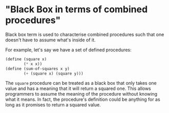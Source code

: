# "Black Box in terms of combined procedures"

Black box term is used to characterise combined
procedures such that one doesn't have to assume what's
inside of it.

For example, let's say we have a set of defined procedures:
```scheme
(define (square x)
        (* x x))
(define (sum-of-squares x y)
        (+ (square x) (square y)))
```
The `square` procedure can be treated as a black box
that only takes one value and has a meaning that it
will return a squared one. This allows programmers to
assume the meaning of the procedure without knowing
what it means. In fact, the procedure's definition
could be anything for as long as it promises to return
a squared value. 
